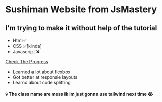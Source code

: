 # Sushiman Website from JsMastery

## I'm trying to make it without help of the tutorial

- Html✅
- CSS ✅[kinda]
- Javascript ❌

[Check The Progress](https://shushi-man-website.vercel.app/)

- Learned a lot about flexbox
- Got better at responsie layouts
- Learnd about code splitting

#### 💀 The class name are mess ik im just gonna use tailwind next time 😭
